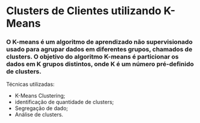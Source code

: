 # Clusters de Clientes utilizando K-Means
### O K-means é um algoritmo de aprendizado não supervisionado usado para agrupar dados em diferentes grupos, chamados de clusters. O objetivo do algoritmo K-means é particionar os dados em K grupos distintos, onde K é um número pré-definido de clusters.

Técnicas utilizadas:
- K-Means Clustering;
- identificação de quantidade de clusters;
- Segregação de dado;
- Análise de clusters.
